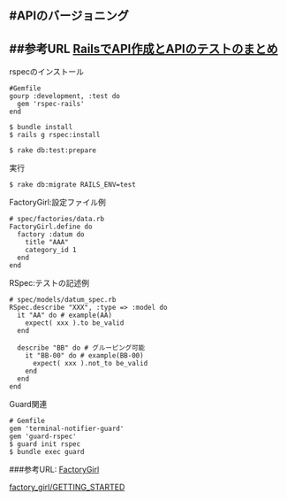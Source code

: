 #APIのバージョニング
---
##参考URL
[RailsでAPI作成とAPIのテストのまとめ](http://ruby-rails.hatenadiary.com/entry/20150108/1420675366)
---

rspecのインストール
```
#Gemfile
gourp :development, :test do
  gem 'rspec-rails'
end

$ bundle install
$ rails g rspec:install

$ rake db:test:prepare
```

実行
```
$ rake db:migrate RAILS_ENV=test
```

FactoryGirl:設定ファイル例
```
# spec/factories/data.rb
FactoryGirl.define do
  factory :datum do
    title "AAA"
    category_id 1
  end
end
```

RSpec:テストの記述例
```
# spec/models/datum_spec.rb
RSpec.describe "XXX", :type => :model do
  it "AA" do # example(AA)
    expect( xxx ).to be_valid
  end

  describe "BB" do # グルーピング可能
    it "BB-00" do # example(BB-00)
      expect( xxx ).not_to be_valid
    end
  end
end
```

Guard関連
```
# Gemfile
gem 'terminal-notifier-guard'
gem 'guard-rspec'
$ guard init rspec
$ bundle exec guard
```

###参考URL:
[FactoryGirl](http://qiita.com/yui-knk/items/bf5ec1bf382e965660b2)

[factory_girl/GETTING_STARTED](https://github.com/thoughtbot/factory_girl/blob/master/GETTING_STARTED.md)
